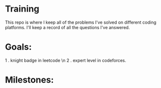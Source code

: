 # Training

This repo is where I keep all of the problems I've solved on different coding platforms. I'll keep a record of all the questions I've answered.
# Goals: 
 1 . knight badge in leetcode \n
 2 . expert level in codeforces. 
# Milestones: 
